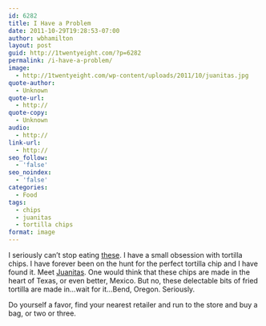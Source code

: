 ```yaml
---
id: 6282
title: I Have a Problem
date: 2011-10-29T19:28:53-07:00
author: wbhamilton
layout: post
guid: http://1twentyeight.com/?p=6282
permalink: /i-have-a-problem/
image:
  - http://1twentyeight.com/wp-content/uploads/2011/10/juanitas.jpg
quote-author:
  - Unknown
quote-url:
  - http://
quote-copy:
  - Unknown
audio:
  - http://
link-url:
  - http://
seo_follow:
  - 'false'
seo_noindex:
  - 'false'
categories:
  - Food
tags:
  - chips
  - juanitas
  - tortilla chips
format: image
---
```

I seriously can&#8217;t stop eating [these](http://cl.ly/BNBo "Juanitas Tortilla Chips"). I have a small obsession with tortilla chips. I have forever been on the hunt for the perfect tortilla chip and I have found it. Meet [Juanitas](http://cl.ly/BMWq "Juanitas"). One would think that these chips are made in the heart of Texas, or even better, Mexico. But no, these delectable bits of fried tortilla are made in&#8230;wait for it&#8230;Bend, Oregon. Seriously.

Do yourself a favor, find your nearest retailer and run to the store and buy a bag, or two or three.